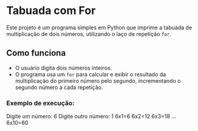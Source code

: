 # Tabuada com For

Este projeto é um programa simples em Python que imprime a tabuada de multiplicação de dois números, utilizando o laço de repetição `for`.

## Como funciona

- O usuário digita dois números inteiros.
- O programa usa um `for` para calcular e exibir o resultado da multiplicação do primeiro número pelo segundo, incrementando o segundo número a cada repetição.

### Exemplo de execução:

Digite um número: 6
Digite outro número: 1
6x1=6
6x2=12
6x3=18
...
6x10=60

